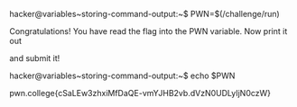 hacker@variables~storing-command-output:~$ PWN=$(/challenge/run)

Congratulations! You have read the flag into the PWN variable. Now print it out

and submit it!

hacker@variables~storing-command-output:~$ echo $PWN

pwn.college{cSaLEw3zhxiMfDaQE-vmYJHB2vb.dVzN0UDLyIjN0czW}
